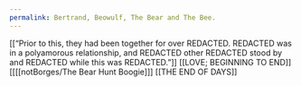 ```yaml
---
permalink: Bertrand, Beowulf, The Bear and The Bee.
---
```

[[“Prior to this, they had been together for over REDACTED. REDACTED was in a polyamorous relationship, and REDACTED other REDACTED stood by and REDACTED while this was REDACTED.”]]
[[LOVE; BEGINNING TO END]]
[[[[notBorges/The Bear Hunt Boogie]]]
[[THE END OF DAYS]]


